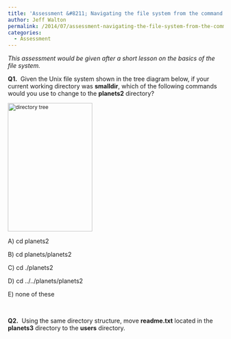 ```yaml
---
title: 'Assessment &#8211; Navigating the file system from the command line'
author: Jeff Walton
permalink: /2014/07/assessment-navigating-the-file-system-from-the-command-line/
categories:
  - Assessment
---
```

*This assessment would be given after a short lesson on the basics of the file system.*

**Q1.**  Given the Unix file system shown in the tree diagram below, if your current working directory was **smalldir**, which of the following commands would you use to change to the **planets2** directory?

<img class="alignnone size-medium wp-image-8192" style="font-size: 12px;" alt="directory tree" src="http://teaching.software-carpentry.org/wp-content/uploads/2014/07/Screenshot-from-2014-07-23-211639-197x300.png" width="197" height="300" />

A) cd planets2

B) cd planets/planets2

C) cd ./planets2

D) cd ../../planets/planets2

E) none of these

&nbsp;

**Q2.**  Using the same directory structure, move **readme.txt** located in the **planets3** directory to the **users** directory.
